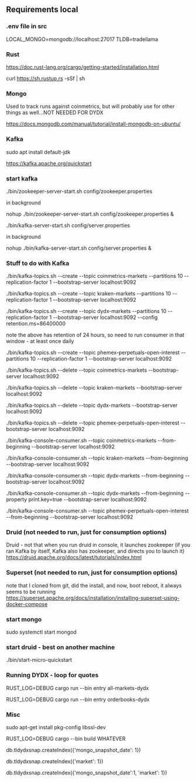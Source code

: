 ## Requirements local

### .env file in src

LOCAL_MONGO=mongodb://localhost:27017
TLDB=tradellama

### Rust

https://doc.rust-lang.org/cargo/getting-started/installation.html

curl https://sh.rustup.rs -sSf | sh

### Mongo

Used to track runs against coinmetrics, but will probably use for other things as well...NOT NEEDED FOR DYDX

https://docs.mongodb.com/manual/tutorial/install-mongodb-on-ubuntu/

### Kafka

sudo apt install default-jdk

https://kafka.apache.org/quickstart

### start kafka

./bin/zookeeper-server-start.sh config/zookeeper.properties

in background

nohup ./bin/zookeeper-server-start.sh config/zookeeper.properties &

./bin/kafka-server-start.sh config/server.properties

in background

nohup ./bin/kafka-server-start.sh config/server.properties &


### Stuff to do with Kafka

./bin/kafka-topics.sh --create --topic coinmetrics-markets --partitions 10 --replication-factor 1 --bootstrap-server localhost:9092

./bin/kafka-topics.sh --create --topic kraken-markets --partitions 10 --replication-factor 1 --bootstrap-server localhost:9092

./bin/kafka-topics.sh --create --topic dydx-markets --partitions 10 --replication-factor 1 --bootstrap-server localhost:9092 --config retention.ms=86400000

note the above has retention of 24 hours, so need to run consumer in that window - at least once daily


./bin/kafka-topics.sh --create --topic phemex-perpetuals-open-interest --partitions 10 --replication-factor 1 --bootstrap-server localhost:9092

./bin/kafka-topics.sh --delete --topic coinmetrics-markets --bootstrap-server localhost:9092

./bin/kafka-topics.sh --delete --topic kraken-markets --bootstrap-server localhost:9092

./bin/kafka-topics.sh --delete --topic dydx-markets --bootstrap-server localhost:9092

./bin/kafka-topics.sh --delete --topic phemex-perpetuals-open-interest --bootstrap-server localhost:9092

./bin/kafka-console-consumer.sh --topic coinmetrics-markets --from-beginning --bootstrap-server localhost:9092

./bin/kafka-console-consumer.sh --topic kraken-markets --from-beginning --bootstrap-server localhost:9092

./bin/kafka-console-consumer.sh --topic dydx-markets --from-beginning --bootstrap-server localhost:9092

./bin/kafka-console-consumer.sh --topic dydx-markets --from-beginning --property print.key=true --bootstrap-server localhost:9092

./bin/kafka-console-consumer.sh --topic phemex-perpetuals-open-interest --from-beginning --bootstrap-server localhost:9092


### Druid (not needed to run, just for consumption options)

Druid - not that when you run druid in console, it launches zookeeper (if you ran Kafka by itself, Kafka also has zookeeper, and directs you to launch it)
https://druid.apache.org/docs/latest/tutorials/index.html


### Superset  (not needed to run, just for consumption options)

note that I cloned from git, did the install, and now, boot reboot, it always seems to be running
https://superset.apache.org/docs/installation/installing-superset-using-docker-compose


### start mongo
sudo systemctl start mongod

### start druid - best on another machine
./bin/start-micro-quickstart 


### Running DYDX - loop for quotes
RUST_LOG=DEBUG cargo run --bin entry all-markets-dydx

RUST_LOG=DEBUG cargo run --bin entry orderbooks-dydx



### Misc

sudo apt-get install pkg-config libssl-dev  

RUST_LOG=DEBUG cargo --bin build WHATEVER

db.tldydxsnap.createIndex({'mongo_snapshot_date': 1})

db.tldydxsnap.createIndex({'market': 1})

db.tldydxsnap.createIndex({'mongo_snapshot_date':1, 'market': 1})
